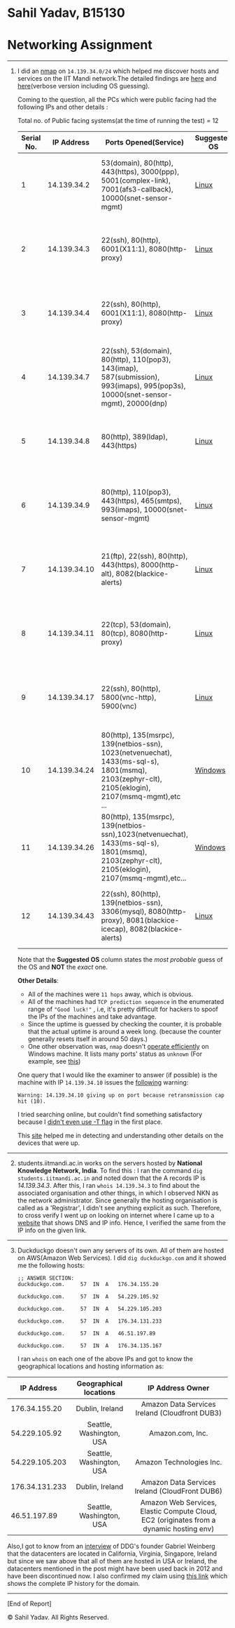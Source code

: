 
# Sahil Yadav, B15130

# Networking Assignment

****

1.	I did an [nmap](https://en.wikipedia.org/wiki/Nmap) on `14.139.34.0/24` which helped me discover hosts and services on the IIT Mandi network.The detailed findings are [here](https://github.com/me-ydv-5/sys-admin/blob/master/nmap.txt) and [here](https://github.com/me-ydv-5/sys-admin/blob/master/nmap2.txt)(verbose version including OS guessing).

	Coming to the question, all the PCs which were public facing had the following IPs and other details :

	Total no. of Public facing systems(at the time of running the test) = 12

	|  Serial No. | 	IP Address | Ports Opened(Service)   |  Suggested OS  |		Uptime Guess	|
	|	---	|	--------   |	--------	|	-----------	 |	----------		|
	|   	1	|	14.139.34.2| 53(domain), 80(http), 443(https), 3000(ppp), 5001(complex-link), 7001(afs3-callback), 10000(snet-sensor-mgmt) |[Linux](https://github.com/me-ydv-5/sys-admin/blob/master/nmap2.txt#L570)	| 54.880 days (since Wed Dec 13 19:12:07 2017) ||
	|	   2	|	14.139.34.3| 22(ssh), 80(http), 6001(X11:1), 8080(http-proxy)| [Linux](https://github.com/me-ydv-5/sys-admin/blob/master/nmap2.txt#L594)	| 55.101 days (since Wed Dec 13 13:54:01 2017) 	||
	|		3	|	14.139.34.4	| 22(ssh), 80(http), 6001(X11:1), 8080(http-proxy)	|	[Linux](https://github.com/me-ydv-5/sys-admin/blob/master/nmap2.txt#L618)	|	55.547 days (since Wed Dec 13 03:12:04 2017)	||
	|		4	| 	14.139.34.7| 22(ssh), 53(domain), 80(http), 110(pop3), 143(imap), 587(submission), 993(imaps), 995(pop3s), 10000(snet-sensor-mgmt), 20000(dnp)| [Linux](https://github.com/me-ydv-5/sys-admin/blob/master/nmap2.txt#L647)	| 54.728 days (since Wed Dec 13 22:50:42 2017) ||
	|		5	| 	14.139.34.8| 80(http), 389(ldap), 443(https)| [Linux](https://github.com/me-ydv-5/sys-admin/blob/master/nmap2.txt#L664)	| 55.260 days (since Wed Dec 13 10:04:38 2017) ||
	|		6	|	14.139.34.9| 80(http), 110(pop3), 443(https), 465(smtps), 993(imaps), 10000(snet-sensor-mgmt) | [Linux](https://github.com/me-ydv-5/sys-admin/blob/master/nmap2.txt#L681) 	| 56.233 days (since Tue Dec 12 10:44:38 2017) ||
	|		7	|	14.139.34.10| 21(ftp), 22(ssh), 80(http), 443(https), 8000(http-alt), 8082(blackice-alerts)	| [Linux](https://github.com/me-ydv-5/sys-admin/blob/master/nmap2.txt#L699) 	| 55.080 days (since Wed Dec 13 14:24:20 2017) ||
	|		8	|	14.139.34.11| 22(tcp), 53(domain), 80(tcp), 8080(http-proxy)| [Linux](https://github.com/me-ydv-5/sys-admin/blob/master/nmap2.txt#L721)	| 55.855 days (since Tue Dec 12 19:48:52 2017)	||
	|		9	|	14.139.34.17| 22(ssh), 80(http), 5800(vnc-http), 5900(vnc) | [Linux](https://github.com/me-ydv-5/sys-admin/blob/master/nmap2.txt#L744)	| 56.227 days (since Tue Dec 12 10:52:28 2017) 	||
	|		10	|	14.139.34.24| 80(http), 135(msrpc), 139(netbios-ssn), 1023(netvenuechat), 1433(ms-sql-s), 1801(msmq), 2103(zephyr-clt), 2105(eklogin), 2107(msmq-mgmt),etc ...	| [Windows](https://github.com/me-ydv-5/sys-admin/blob/master/nmap2.txt#L788) 	| 7.331 days (since Tue Jan 30 08:23:28 2018)	||
	|		11	|	14.139.34.26| 80(http), 135(msrpc), 139(netbios-ssn),1023(netvenuechat), 1433(ms-sql-s), 1801(msmq), 2103(zephyr-clt), 2105(eklogin), 2107(msmq-mgmt),etc... | [Windows](https://github.com/me-ydv-5/sys-admin/blob/master/nmap2.txt#L828)	| 54.884 days (since Wed Dec 13 19:06:55 2017)	||
	|		12	|	14.139.34.43| 22(ssh), 80(http), 139(netbios-ssn), 3306(mysql), 8080(http-proxy), 8081(blackice-icecap), 8082(blackice-alerts)	| [Linux](https://github.com/me-ydv-5/sys-admin/blob/master/nmap2.txt#L867)	| 5.293 days (since Thu Feb  1 09:17:34 2018)	||


	Note that the **Suggested OS** column states the _most probable_ guess of the OS and **NOT** the _exact_ one.

	**Other Details**:

	* All of the machines were `11 hops` away, which is obvious.
	* All of the machines had `TCP prediction sequence` in the enumerated range of `"Good luck!"` , i.e, it's pretty difficult for hackers to spoof the IPs of the machines and take advantage.
	* Since the uptime is guessed by checking the counter, it is probable that the actual uptime is around a week long. (because the counter generally resets itself in around 50 days.)
	* One other observation was, `nmap` doesn't [operate efficiently](https://security.stackexchange.com/questions/21544/nmap-scan-produces-all-unknown?answertab=votes#tab-top) on Windows machine. It lists many ports' status as `unknown` (For example, see [this](https://github.com/me-ydv-5/sys-admin/blob/master/nmap2.txt#L820))

	One query that I would like the examiner to answer (if possible) is the machine with IP `14.139.34.10` issues the [following](https://github.com/me-ydv-5/sys-admin/blob/master/nmap.txt#L2) warning:

	`Warning: 14.139.34.10 giving up on port because retransmission cap hit (10).`

	I tried searching online, but couldn't find something satisfactory because I [didn't even use -T flag](https://stackoverflow.com/questions/14736530/nmap-warning-giving-up-on-port-because-retransmission-cap-hit-2?answertab=active#tab-top) in the first place.

	This [site](https://nmap.org/book/osdetect-usage.html) helped me in detecting and understanding other details on the devices that were up.

****

2. 	students.iitmandi.ac.in works on the servers hosted by **National Knowledge Network, India**.
To find this : I ran the command `dig students.iitmandi.ac.in` and noted down that the A records IP is *14.139.34.3*.
After this, I ran `whois 14.139.34.3` to find about the associated organisation and other things, in which I observed NKN as
the network administrator. Since generally the hosting organisation is called as a 'Registrar', I didn't see anything explicit as such.
Therefore, to cross verify I went up on looking on internet where I came up to a [website](https://bgp.he.net/dns/students.iitmandi.ac.in) that shows DNS and IP info. Hence, I verified the same from the IP info on the given link.

****

3.	Duckduckgo doesn't own any servers of its own. All of them are hosted on AWS(Amazon Web Services).
I did `dig duckduckgo.com` and it showed me the following hosts:

		;; ANSWER SECTION:
		duckduckgo.com.		57	IN	A	176.34.155.20

		duckduckgo.com.		57	IN	A	54.229.105.92

		duckduckgo.com.		57	IN	A	54.229.105.203

		duckduckgo.com.		57	IN	A	176.34.131.233

		duckduckgo.com.		57	IN	A	46.51.197.89

		duckduckgo.com.		57	IN	A	176.34.135.167

	I ran `whois` on each one of the above IPs and got to know the geographical locations and hosting information as:

| IP Address 		|		Geographical locations 		|		IP Address Owner 							|
|-------------------|:---------------------------------:|:-------------------------------------------------:|
| 176.34.155.20		|	Dublin, Ireland					|	Amazon Data Services Ireland (Cloudfront DUB3)	|
| 54.229.105.92		|	Seattle, Washington, USA		|	Amazon.com, Inc.								|
| 54.229.105.203	|	Seattle, Washington, USA		|	Amazon Technologies Inc.						|
| 176.34.131.233	|	Dublin, Ireland					|	Amazon Data Services Ireland (CloudFront DUB6)	|
| 46.51.197.89		|	Seattle, Washington, USA		|	Amazon Web Services, Elastic Compute Cloud, EC2	(originates from a dynamic hosting env)		|

Also,I got to know from an [interview](http://highscalability.com/blog/2013/1/28/duckduckgo-architecture-1-million-deep-searches-a-day-and-gr.html) of DDG's founder Gabriel Weinberg that the datacenters are located in California, Virginia, Singapore, Ireland but since we saw above that all of them are hosted in USA or Ireland, the datacenters mentioned in the post might have been used back in 2012 and have been discontinued now.
I also confirmed my claim using [this link](http://www.viewdns.info/iphistory/?domain=duckduckgo.com) which shows the complete IP history for the domain.

****

[End of Report]

&copy; Sahil Yadav.
All Rights Reserved.
